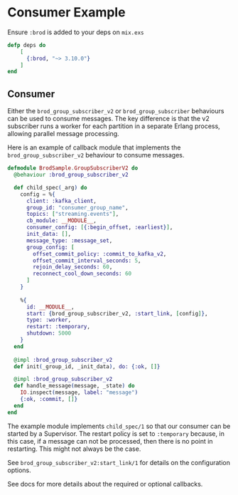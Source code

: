 # Consumer Example

Ensure `:brod` is added to your deps on `mix.exs`

```elixir
defp deps do
    [
      {:brod, "~> 3.10.0"}
    ]
end
```

## Consumer

Either the `brod_group_subscriber_v2` or `brod_group_subscriber` behaviours can be used
to consume messages. The key difference is that the v2 subscriber runs a worker for each
partition in a separate Erlang process, allowing parallel message processing.

Here is an example of callback module that implements the `brod_group_subscriber_v2` behaviour to consume messages.  

```elixir
defmodule BrodSample.GroupSubscriberV2 do
  @behaviour :brod_group_subscriber_v2

  def child_spec(_arg) do
    config = %{
      client: :kafka_client,
      group_id: "consumer_group_name",
      topics: ["streaming.events"],
      cb_module: __MODULE__,
      consumer_config: [{:begin_offset, :earliest}],
      init_data: [],
      message_type: :message_set,
      group_config: [
        offset_commit_policy: :commit_to_kafka_v2,
        offset_commit_interval_seconds: 5,
        rejoin_delay_seconds: 60,
        reconnect_cool_down_seconds: 60
      ]
    }
    
    %{
      id: __MODULE__,
      start: {brod_group_subscriber_v2, :start_link, [config]},
      type: :worker,
      restart: :temporary,
      shutdown: 5000
    }
  end
  
  @impl :brod_group_subscriber_v2
  def init(_group_id, _init_data), do: {:ok, []}

  @impl :brod_group_subscriber_v2
  def handle_message(message, _state) do
    IO.inspect(message, label: "message")
    {:ok, :commit, []}
  end
end
```

The example module implements `child_spec/1` so that our consumer can be started by a Supervisor. The restart policy is set to `:temporary`
because, in this case, if a message can not be processed, then there is no point in restarting. This might not always
be the case.

See `brod_group_subscriber_v2:start_link/1` for details on the configuration options.

See docs for more details about the required or optional callbacks.
